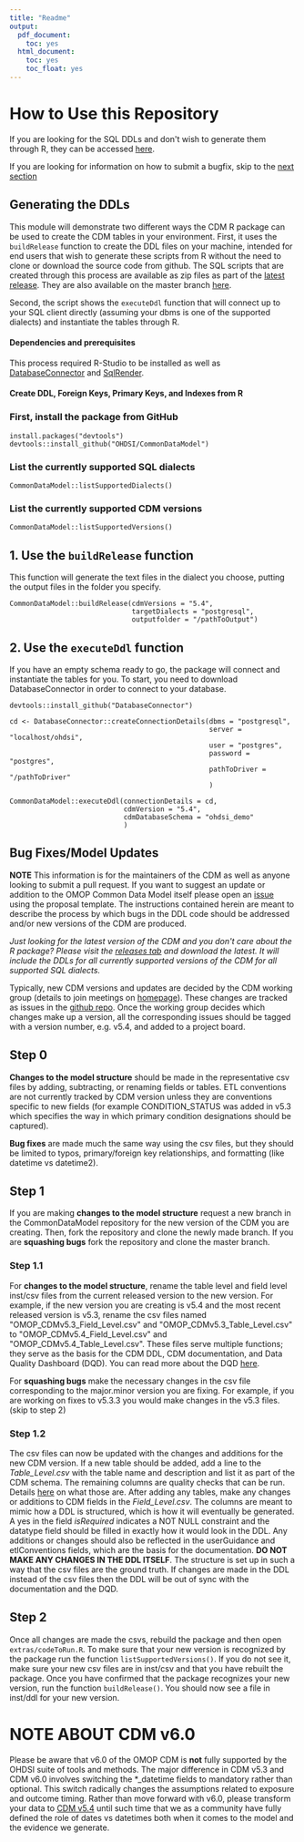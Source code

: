 ```yaml
---
title: "Readme"
output:
  pdf_document:
    toc: yes
  html_document:
    toc: yes
    toc_float: yes
---
```


# How to Use this Repository

If you are looking for the SQL DDLs and don't wish to generate them through R, they can be accessed [here](https://github.com/OHDSI/CommonDataModel/tree/v5.4.0/inst/ddl/5.4).

If you are looking for information on how to submit a bugfix, skip to the [next section](https://github.com/OHDSI/CommonDataModel#bug-fixesmodel-updates)

## Generating the DDLs

This module will demonstrate two different ways the CDM R package can be used to create the CDM tables in your environment.  First, it uses the `buildRelease` function to create the DDL files on your machine, intended for end users that wish to generate these scripts from R without the need to clone or download the source code from github.  The SQL scripts that are created through this process are available as zip files as part of the [latest release](https://github.com/OHDSI/CommonDataModel/releases/tag/v5.4.0).  They are also available on the master branch [here](https://github.com/OHDSI/CommonDataModel/tree/v5.4.0/inst/ddl/5.4). 

Second, the script shows the `executeDdl` function that will connect up to your SQL client directly (assuming your dbms is one of the supported dialects) and instantiate the tables through R.

#### Dependencies and prerequisites

This process required R-Studio to be installed as well as [DatabaseConnector](https://github.com/ohdsi/DatabaseConnector) and [SqlRender](https://github.com/ohdsi/SqlRender). 

#### Create DDL, Foreign Keys, Primary Keys, and Indexes from R

### First, install the package from GitHub
```
install.packages("devtools")
devtools::install_github("OHDSI/CommonDataModel")
```
### List the currently supported SQL dialects
```CommonDataModel::listSupportedDialects()```

### List the currently supported CDM versions
```CommonDataModel::listSupportedVersions()```

## 1. Use the `buildRelease` function 

This function will generate the text files in the dialect you choose, putting the output files in the folder you specify.
```
CommonDataModel::buildRelease(cdmVersions = "5.4",
                              targetDialects = "postgresql",
                              outputfolder = "/pathToOutput")
```

## 2. Use the `executeDdl` function

If you have an empty schema ready to go, the package will connect and instantiate the tables for you. To start, you need to download DatabaseConnector in order to connect to your database.

```   
devtools::install_github("DatabaseConnector")

cd <- DatabaseConnector::createConnectionDetails(dbms = "postgresql",
                                                 server = "localhost/ohdsi",
                                                 user = "postgres",
                                                 password = "postgres",
                                                 pathToDriver = "/pathToDriver"
                                                 )

CommonDataModel::executeDdl(connectionDetails = cd,
                            cdmVersion = "5.4",
                            cdmDatabaseSchema = "ohdsi_demo"
                            )
```


## Bug Fixes/Model Updates

**NOTE** This information is for the maintainers of the CDM as well as anyone looking to submit a pull request. If you want to suggest an update or addition to the OMOP Common Data Model itself please open an [issue](https://github.com/OHDSI/CommonDataModel/issues) using the proposal template. The instructions contained herein are meant to describe the process by which bugs in the DDL code should be addressed and/or new versions of the CDM are produced. 

*Just looking for the latest version of the CDM and you don't care about the R package? Please visit the [releases tab](https://github.com/OHDSI/CommonDataModel/tags) and download the latest. It will include the DDLs for all currently supported versions of the CDM for all supported SQL dialects.* 

Typically, new CDM versions and updates are decided by the CDM working group (details to join meetings on [homepage](https://ohdsi.github.io/CommonDataModel/)). These changes are tracked as issues in the [github repo](https://github.com/OHDSI/CommonDataModel/issues). Once the working group decides which changes make up a version, all the corresponding issues should be tagged with a version number, e.g. v5.4, and added to a project board. 

## Step 0

**Changes to the model structure** should be made in the representative csv files by adding, subtracting, or renaming fields or tables. ETL conventions are not currently tracked by CDM version unless they are conventions specific to new fields (for example CONDITION_STATUS was added in v5.3 which specifies the way in which primary condition designations should be captured). 

**Bug fixes** are made much the same way using the csv files, but they should be limited to typos, primary/foreign key relationships, and formatting (like datetime vs datetime2). 

## Step 1

If you are making **changes to the model structure** request a new branch in the CommonDataModel repository for the new version of the CDM you are creating. Then, fork the repository and clone the newly made branch. If you are **squashing bugs** fork the repository and clone the master branch.

### Step 1.1 
For **changes to the model structure**, rename the table level and field level inst/csv files from the current released version to the new version. For example, if the new version you are creating is v5.4 and the most recent released version is v5.3, rename the csv files named "OMOP_CDMv5.3_Field_Level.csv" and "OMOP_CDMv5.3_Table_Level.csv" to "OMOP_CDMv5.4_Field_Level.csv" and "OMOP_CDMv5.4_Table_Level.csv". These files serve multiple functions; they serve as the basis for the CDM DDL, CDM documentation, and Data Quality Dashboard (DQD). You can read more about the DQD [here](https://ohdsi.github.io/DataQualityDashboard/index.html). 

For **squashing bugs** make the necessary changes in the csv file corresponding to the major.minor version you are fixing. For example, if you are working on fixes to v5.3.3 you would make changes in the v5.3 files. (skip to step 2)

### Step 1.2
The csv files can now be updated with the changes and additions for the new CDM version. If a new table should be added, add a line to the *Table_Level.csv* with the table name and description and list it as part of the CDM schema. The remaining columns are quality checks that can be run. Details [here](https://ohdsi.github.io/DataQualityDashboard/index.html) on what those are. After adding any tables, make any changes or additions to CDM fields in the *Field_Level.csv*. The columns are meant to mimic how a DDL is structured, which is how it will eventually be generated. A yes in the field *isRequired* indicates a NOT NULL constraint and the datatype field should be filled in exactly how it would look in the DDL. Any additions or changes should also be reflected in the userGuidance and etlConventions fields, which are the basis for the documentation. **DO NOT MAKE ANY CHANGES IN THE DDL ITSELF**. The structure is set up in such a way that the csv files are the ground truth. If changes are made in the DDL instead of the csv files then the DDL will be out of sync with the documentation and the DQD. 

## Step 2
Once all changes are made the csvs, rebuild the package and then open `extras/codeToRun.R`. To make sure that your new version is recognized by the package run the function `listSupportedVersions()`. If you do not see it, make sure your new csv files are in inst/csv and that you have rebuilt the package. Once you have confirmed that the package recognizes your new version, run the function `buildRelease()`. You should now see a file in inst/ddl for your new version. 

**NOTE ABOUT CDM v6.0**
====================

Please be aware that v6.0 of the OMOP CDM is **not** fully supported by the OHDSI suite of tools and methods. The major difference in CDM v5.3 and CDM v6.0 involves switching the \*_datetime fields to mandatory rather than optional. This switch radically changes the assumptions related to exposure and outcome timing. Rather than move forward with v6.0, please transform your data to [CDM v5.4](https://github.com/OHDSI/CommonDataModel/releases/tag/v5.4) until such time that we as a community have fully defined the role of dates vs datetimes both when it comes to the model and the evidence we generate. 
